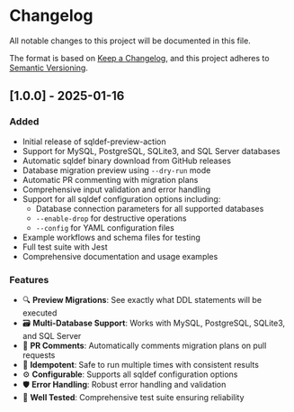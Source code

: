# Changelog

All notable changes to this project will be documented in this file.

The format is based on [Keep a Changelog](https://keepachangelog.com/en/1.0.0/),
and this project adheres to [Semantic Versioning](https://semver.org/spec/v2.0.0.html).

## [1.0.0] - 2025-01-16

### Added
- Initial release of sqldef-preview-action
- Support for MySQL, PostgreSQL, SQLite3, and SQL Server databases
- Automatic sqldef binary download from GitHub releases
- Database migration preview using `--dry-run` mode
- Automatic PR commenting with migration plans
- Comprehensive input validation and error handling
- Support for all sqldef configuration options including:
  - Database connection parameters for all supported databases
  - `--enable-drop` for destructive operations
  - `--config` for YAML configuration files
- Example workflows and schema files for testing
- Full test suite with Jest
- Comprehensive documentation and usage examples

### Features
- 🔍 **Preview Migrations**: See exactly what DDL statements will be executed
- 🗃️ **Multi-Database Support**: Works with MySQL, PostgreSQL, SQLite3, and SQL Server
- 💬 **PR Comments**: Automatically comments migration plans on pull requests
- 🔄 **Idempotent**: Safe to run multiple times with consistent results
- ⚙️ **Configurable**: Supports all sqldef configuration options
- 🛡️ **Error Handling**: Robust error handling and validation
- 🧪 **Well Tested**: Comprehensive test suite ensuring reliability